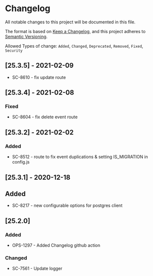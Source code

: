 # Changelog

All notable changes to this project will be documented in this file.

The format is based on [Keep a Changelog](https://keepachangelog.com/en/1.0.0/),
and this project adheres to [Semantic Versioning](https://semver.org/spec/v2.0.0.html).

Allowed Types of change: `Added`, `Changed`, `Deprecated`, `Removed`, `Fixed`, `Security`
## [25.3.5] - 2021-02-09

- SC-8610 - fix update route

## [25.3.4] - 2021-02-08

### Fixed

- SC-8604 - fix delete event route

## [25.3.2] - 2021-02-02

### Added

- SC-8512 - route to fix event duplications & setting IS_MIGRATION in config.js

## [25.3.1] - 2020-12-18

## Added

- SC-8217 - new configurable options for postgres client

## [25.2.0]

### Added

- OPS-1297 - Added Changelog github action

### Changed

- SC-7561 - Update logger
